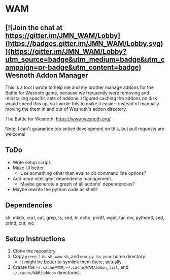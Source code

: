 # WAM

[![Join the chat at https://gitter.im/JMN_WAM/Lobby](https://badges.gitter.im/JMN_WAM/Lobby.svg)](https://gitter.im/JMN_WAM/Lobby?utm_source=badge&utm_medium=badge&utm_campaign=pr-badge&utm_content=badge)
Wesnoth Addon Manager
---------------------
This is a tool I wrote to help me and my brother manage addons for the Battle for Wesnoth game, because we frequently were removing and reinstalling specific sets of addons. I figured caching the addons on disk would speed this up, so I wrote this to make it easier- instead of manually moving the them in and out of Wesnoth's addon directory.

The Battle for Wesnoth: https://www.wesnoth.org/

Note: I can't guarantee too active development on this, but pull requests are welcome!

ToDo
----
* Write setup script.
* Make UI better.
	* Use something other than eval to do command line options?
* Add more intelligent dependency management.
	* Maybe generate a graph of all addons' dependencies?
* Maybe rewrite the python code as shell?

Dependencies
------------
sh, mkdir, curl, cat, grep, ls, sed, tr, echo, printf, wget, tar, mv, python3, sed, printf, cut, wc

Setup Instructions
------------------
1. Clone the repository.
2. Copy `green_lib.sh`, `wam.sh`, and `wam.py to your` home directory.
	* It might be better to symlink them there, actually.
3. Create the `~/.cache/WAM`, `~/.cache/WAM/addon_list`, and `~/.cache/WAM/addons` directories.

